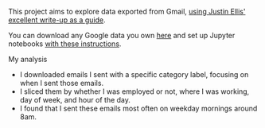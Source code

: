 This project aims to explore data exported from Gmail, [using Justin Ellis' excellent write-up as a guide](https://jellis18.github.io/post/2018-01-17-mail-analysis/).

You can download any Google data you own [here](https://takeout.google.com/settings/takeout) and set up Jupyter notebooks [with these instructions](https://jupyter.readthedocs.io/en/latest/install.html).

My analysis
- I downloaded emails I sent with a specific category label, focusing on when I sent those emails.
- I sliced them by whether I was employed or not, where I was working, day of week, and hour of the day.
- I found that I sent these emails most often on weekday mornings around 8am.

